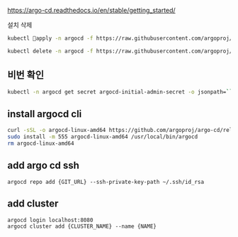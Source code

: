 
https://argo-cd.readthedocs.io/en/stable/getting_started/

설치 삭제
```sh
kubectl apply -n argocd -f https://raw.githubusercontent.com/argoproj/argo-cd/stable/manifests/install.yaml

kubectl delete -n argocd -f https://raw.githubusercontent.com/argoproj/argo-cd/stable/manifests/install.yaml
```

## 비번 확인
```sh
kubectl -n argocd get secret argocd-initial-admin-secret -o jsonpath=``"{.data.password}" | base64 -d; echo
```


## install argocd cli
```sh
curl -sSL -o argocd-linux-amd64 https://github.com/argoproj/argo-cd/releases/latest/download/argocd-linux-amd64
sudo install -m 555 argocd-linux-amd64 /usr/local/bin/argocd
rm argocd-linux-amd64
```

## add argo cd ssh
```
argocd repo add {GIT_URL} --ssh-private-key-path ~/.ssh/id_rsa
```


## add cluster
```
argocd login localhost:8080
argocd cluster add {CLUSTER_NAME} --name {NAME}
```
